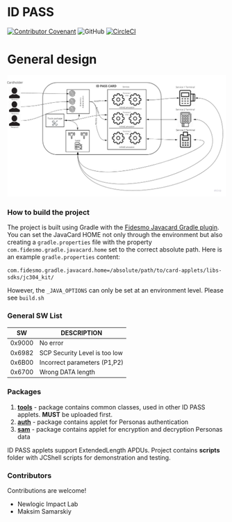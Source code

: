 # ID PASS

[![Contributor Covenant](https://img.shields.io/badge/Contributor%20Covenant-v1.4%20adopted-ff69b4.svg)](code-of-conduct.md)
![GitHub](https://img.shields.io/github/license/idpass/card-applets)
[![CircleCI](https://circleci.com/gh/idpass/card-applets.svg?style=svg)](https://circleci.com/gh/idpass/card-applets)

# General design
![ID PASS applets](https://github.com/idpass/card-applets/blob/master/idpass-diagram.jpg)

### How to build the project

The project is built using Gradle with the [Fidesmo Javacard Gradle plugin](https://github.com/fidesmo/gradle-javacard).
You can set the JavaCard HOME not only through the environment but also creating a `gradle.properties` file with the
property `com.fidesmo.gradle.javacard.home` set to the correct absolute path. Here is an example `gradle.properties` content:

```
com.fidesmo.gradle.javacard.home=/absolute/path/to/card-applets/libs-sdks/jc304_kit/
```

However, the `_JAVA_OPTIONS` can only be set at an environment level. Please see `build.sh`

### General SW List

SW | DESCRIPTION
-- | -- 
0x9000 | No error
0x6982 | SCP Security Level is too low
0x6B00 | Incorrect parameters (P1,P2)
0x6700 | Wrong DATA length

### Packages
1. **[tools](https://github.com/idpass/card-tools-applet)** - package contains common classes, used in other ID PASS applets. **MUST** be uploaded first.
2. **[auth](https://github.com/idpass/card-auth-applet)** - package contains applet for Personas authentication
3. **[sam](https://github.com/idpass/card-sam-applet)** - package contains applet for encryption and decryption Personas data

ID PASS applets support ExtendedLength APDUs.
Project contains **scripts** folder with JCShell scripts for demonstration and testing.

### Contributors

Contributions are welcome!

- Newlogic Impact Lab
- Maksim Samarskiy

